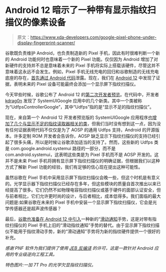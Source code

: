 # Android 12 暗示了一种带有显示指纹扫描仪的像素设备

> 原文：<https://www.xda-developers.com/google-pixel-phone-under-display-fingerprint-scanner/>

谷歌既负责维护 Android，也负责制造新的 Pixel 手机，因此有时很难判断一个新的 Android 功能何时也意味着一个新的 Pixel 功能。仅仅因为 Android 增加了对新硬件的支持并不总是意味着未来的 Pixel 手机将实际上搭载该硬件，尽管这并不意味着这永远不会发生。例如，Pixel 手机无线充电的回归和谷歌制造的无线充电底座的存在，[首先通过 Android 代码](https://www.xda-developers.com/android-p-wireless-charging-dock-google-pixel-3/)泄露。现在，我们在 [Android 12](https://www.xda-developers.com/android-12/) 中发现了证据，表明未来的 Pixel 设备可能最终会添加一个显示屏下指纹扫描仪。

今天早些时候，谷歌公布了 Android 12 的[第二次开发者预览](https://www.xda-developers.com/android-12-developer-preview-2/)。在代码中，开发者 [kdrag0n](https://twitter.com/kdrag0n) 发现了 SystemUIGoogle 应用中的几个新类。其中一个类被称为“UdfpsControllerGoogle”，其中“Udfps”指的是“显示不足的指纹扫描仪”。

现在，来自第一个 Android 12 开发者预览版的 SystemUIGoogle 应用程序[也增加了几个与显示不足的指纹读取器相关的类](https://twitter.com/MishaalRahman/status/1362550786601979905)，但我们当时没有想到这一点，因为没有任何证据表明代码不仅仅是为了 AOSP 的通用 Udfps 支持，Android 的开源版本。许多定制 ROM 开发者会告诉你，AOSP 缺乏显示下指纹扫描仪的支持已经引起了很多头痛，所以是时候让谷歌添加适当的支持了。然而，这些新的 Udfps 类是 com.google.android.systemui 路径的一部分，而不是 com.android.systemui，这表明这些类是为 Pixel 手机而不是 AOSP 开发的。这并不是未来 Pixel 手机将拥有显示屏下指纹扫描仪的明确证据，但根据我们以这种方式了解新 Pixel 功能的经验，我们有足够的信心现在提出这种可能性。

虽然谷歌在 Pixel 手机中采用显示屏下指纹扫描仪会晚一些，但这个时机是有意义的。光学显示器下指纹扫描仪已经存在多年，但这些模块的质量自首次推出以来已经提高了很多。它们仍然不如物理电容指纹扫描仪或基于硬件的面部认证安全，但与前者相比，它们允许更时尚的设计，与后者相比，成本低得多。我们面临的最大问题是:如果谷歌在未来的 Pixel 手机中安装一个显示屏下指纹扫描仪，它会是光学传感器还是超声波传感器？

最后，[谷歌也准备在 Android 12 中引入](https://www.xda-developers.com/android-12-dp2-new-features/)一种新的“[滑动通知](https://www.xda-developers.com/android-12-new-swipe-down-gesture-notification-shade-from-any-screen/)手势，这是对带有指纹扫描仪的 Pixel 手机上旧的“滑动指纹通知”手势的替代。由于显示屏下指纹扫描仪不能用于指纹滑动手势，新的“滑动通知”手势将为新的指纹硬件提供一个很好的补充。

*感谢 PNF 软件为我们提供了使用* *[JEB 反编译](https://www.pnfsoftware.com/?aid=xdadev)* *的许可，这是一款针对 Android 应用的专业级逆向工程工具。*

*特色图片:一加 7T Pro 的光学欠显指纹扫描仪。*